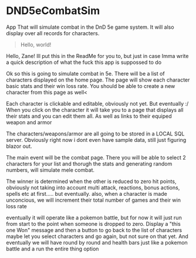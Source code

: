 # DND5eCombatSim
 App That will simulate combat in the DnD 5e game system. It will also display over all records for characters. 
 
 >Hello, world!


Hello, Zane!
Ill put this in the ReadMe for you to, but just in case Imma write a quick description of what the fuck this app is suppossed to do

Ok so this is going to simulate combat in 5e. There will be a list of characters displayed on the home page. The page will show each character basic stats and their win loss rate. You should be able to create a new character from this page as well<

Each character is clickable and editable, obviously not yet. But eventually :/ When you click on the character it will take you to a page that displays all their stats and you can edit them all. As well as links to their equiped weapon and armor

The characters/weapons/armor are all going to be stored in a LOCAL SQL server. Obviously right now i dont even have sample data, still just figuring blazor out. 

The main event will be the combat page. There you will be able to select 2 characters for your list and thorugh the stats and generating random numbers, will simulate mele combat.

The winner is determined when the other is reduced to zero hit points, obviously not taking into account multi attack, reactions, bonus actions, spells etc at first..... but eventually.
also, when a character is made unconcious, we will increment their total number of games and their win loss rate

eventually it will operate like a pokemon battle, but for now it will just run from start to the point when someone is dropped to zero. Display a "this one Won" message and then a button to go back to the list of characters
maybe let you select characters and go again, but not sure on that yet. And eventually we will have round by round and health bars just like a pokemon battle and a run the entire thing option

